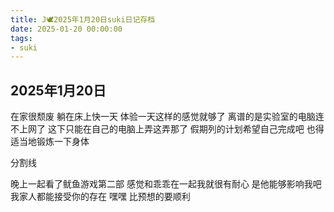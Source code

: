 ```yaml
---
title: J🕊️2025年1月20日suki日记存档
date: 2025-01-20 00:00:00
tags:
- suki
---
```


## 2025年1月20日

在家很颓废
躺在床上快一天
体验一天这样的感觉就够了
离谱的是实验室的电脑连不上网了
这下只能在自己的电脑上弄这弄那了
假期列的计划希望自己完成吧
也得适当地锻炼一下身体

分割线

晚上一起看了鱿鱼游戏第二部
感觉和乖乖在一起我就很有耐心
是他能够影响我吧
我家人都能接受你的存在
嘿嘿 比预想的要顺利
